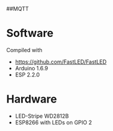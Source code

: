 ##MQTT
# Software
Compiled with
* https://github.com/FastLED/FastLED
* Arduino 1.6.9
* ESP 2.2.0

# Hardware
* LED-Stripe WD2812B 
* ESP8266 with LEDs on GPIO 2